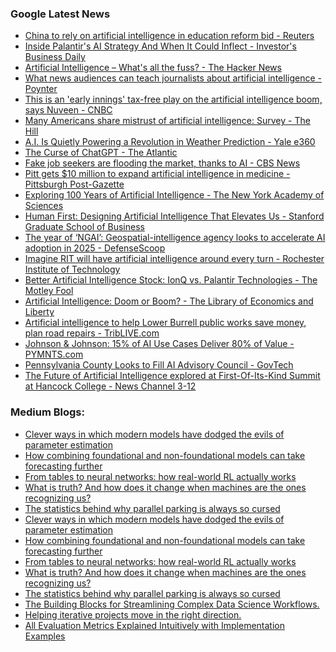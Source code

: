 ### Google Latest News
<!-- GOOGLE-NEWS-CONTENT:START -->

- [China to rely on artificial intelligence in education reform bid - Reuters](https://news.google.com/rss/articles/CBMirwFBVV95cUxPMkwyMXpvbDk1MVJMSExBb1lheV9aa1JIbW8xYVNHaVZRSzVVMkdkTmMydUEzeFEtbHVsTUpZYjNrZ1FrZmtySU9SSXQzS3QwdUh0SFg4MFZOX0ZlY0lNbEt3QmEtTFNFbXozeGRxWGlYMUR2OU1FdWtRc0kzNWh3UDZVUzVFWFJQNXBOaFpFLWo2eXRWXzJzUzVVV1h6bkRoZWhrZUhVUUxsNDBRM0RR?oc=5)
- [Inside Palantir's AI Strategy And When It Could Inflect - Investor's Business Daily](https://news.google.com/rss/articles/CBMirAFBVV95cUxOdS1ZZjI1VlczNUVnbXhScUZ2VWo2WUdIZDZwT0hKb2pGNWlQeFdGRE5wYjVPbDAtdTVSRzRhMjRVSF9jQ1ItR2hkbkxYSTc3VXJmQzBhYTdIbWpEdjVya2Y1OFpBVUh5cWpEZzNVamtZTGt3ekpKYWJyRTJCZUpWMmFPbjJ4VjZuS1J6Y0l6SWxab2tUX3JucF93MGxqcVJGNHU4bkFpODRUX1pS?oc=5)
- [Artificial Intelligence – What's all the fuss? - The Hacker News](https://news.google.com/rss/articles/CBMigwFBVV95cUxPS3A3UjNEU21OR0puOHNxT3JkRzhobE1Tc2tOYmR0d09kNEhKd1FQV0NXd201bnVsdjg2SHZobHJLLVdyMUdRZ1VOMlVENnAxMFBLbjU4OU5pOVMwNnNuUWNqb1djNjJxWmJDYmlEWVo1dkJzeUI0REtlWTBXc01WUkhVZw?oc=5)
- [What news audiences can teach journalists about artificial intelligence - Poynter](https://news.google.com/rss/articles/CBMid0FVX3lxTE04ZVQzTmdTMk10dnhzMU4zM3A0NE9uVmhJOUU4UUNDQXRJYzBtOV9Rdk10S3oxLXVlVDNSUGl6dFdyWk1Wa0ZscEpjYldUdGV4NnduM1hzeXNmUXRkVTVZZGhVME03VFVvR2pLRnJ2aGNYV29ud0lN?oc=5)
- [This is an 'early innings' tax-free play on the artificial intelligence boom, says Nuveen - CNBC](https://news.google.com/rss/articles/CBMiwAFBVV95cUxPdjBXT0tlTGttdzlmUG90QVdocVJtLTFmeVAzRWlqd3FIMHlRSDdhal8wVjJ3dU9Hb1lPREdpZ0lXcXBfazhQNFVoZmhGaXU3b1BvbF8teXBSV0lpN0VKTko0QVdockZKY25QcGdZQ1paakluampNcjZxeEFaakFic2VvVWFGRjlGQlAyYmRidGxJeFJEWXBJV2dpaHV5ckl6ZUxmaXpRMVVLd19LU0dLb1oxZXQ4WXZaYURDZnVxQmQ?oc=5)
- [Many Americans share mistrust of artificial intelligence: Survey - The Hill](https://news.google.com/rss/articles/CBMimAFBVV95cUxNS3BSc3F0SGEtazRVSU0tYjQzQ1RNVFFDRGNTZTd1eEU0UTBKQk1MdU5DazVDb3VCZkxrcjRmU3g2SmFlMktnal90ZnlGN0VIeEZkelo3MUduUjl5NkM5RnFHRmZjZUdISnhkZkYzWDZnYzR1LWI1dzgxeWZNTnhDU1pMSnFtV1VHQVRPclc1dEZRcDBtcTQxStIBngFBVV95cUxOWHVXamVNMFVPalZpUkhVMmNuRUdkRnJmbm9GMDFOX0tZNjJtajV2c1JyRjBGZ3pDa2FvYVJCendHUGhWUUNyVUV4cVRHcDNwWkp3dXV2cURSZjVUWjlnNFQ0RkIxSWh1NEFZTXdzYWRXd0hidVFsYzJtb0FiUWRiREg1M080VUV0dFl4TWFPemxDenNSLTE2eGpBLVZrdw?oc=5)
- [A.I. Is Quietly Powering a Revolution in Weather Prediction - Yale e360](https://news.google.com/rss/articles/CBMif0FVX3lxTE45X3VRV2FGZjlCeDJNdXhPOUwteTNzU2pGeGFBUFdDQ1FSQm5kZEtVbV96OHY3WVRjRzJRMnNfejFtYkQ1WGw3cmFYMU1QQk9sSHZGODVXVHJscjZXV01DR2VZWUl5cE9TdWhoMW95UkRwZG1YNHdfQlcwMlEyQlk?oc=5)
- [The Curse of ChatGPT - The Atlantic](https://news.google.com/rss/articles/CBMisAFBVV95cUxOUDZWY3NUZVpLbzVDUlRnTDZITWN1Y3FNMmlvRW9Ncld6cTJsblA4b0R1UTFMY3Q3OUV5VjdnUzFrZUprUWtpSy12SjJmNEgyZ1FUTDV4S051dkJMMnpQQ3RYREphVzdySlJGZ1pHYzFxV1k2UVRTWTlOcUo5WVdibm5DN01vd2JHcUVkbmRrQ2pHdjZjTktvNWJzM3MzX3FUQnQ0WUdIX2JMMWVueDZ3ZQ?oc=5)
- [Fake job seekers are flooding the market, thanks to AI - CBS News](https://news.google.com/rss/articles/CBMijwFBVV95cUxOZjRwWUVyWmF2LS0wRlhwbnFLLWtVVk04SmFjVHdVcVUzbFhCcTMzTUR2N2RRbWVkaHIyZUpHdGV5ck5VNEVSZnJITmo1andhdEZVQlVWRnpBUXFKQTJKRXhuV2NNYVo5X3N4QWxnV1M1MU9xQVdrVkV2VXNFM1hIVmFrSVVwVHYxVkJkUXAzQdIBlAFBVV95cUxNX3VlUXdabDlQb2FGQjkzakI5YzJOMkVoMTZER25wRWM1a3ZxU0RnV0JKWXZIbWhlak8zSTFVYmR4Z19DbnVURzR0eTdzX0hqQUxIU3lmZDJoaG15QkRZZm1qclJUWXVJYk5Ua2dhT3hTMlZ1bFpmazh1ZFVfRnQ2Vm1ENmhqdzlTTG9kUXN4WVlrMW1J?oc=5)
- [Pitt gets $10 million to expand artificial intelligence in medicine - Pittsburgh Post-Gazette](https://news.google.com/rss/articles/CBMi3gFBVV95cUxOZW55NEZnVVpxVXJ4Mkl6U29KTVIweEVzLTdvSEYzLW5lVlpPdkE3OUdtTW5HMnhlU3dtazBFRUwzWXNKQnhvMHFCV1NTRm92VVNjLU9MbW43dnFJVTFVNVdYaE5BU0poSFFDT2N3VjdMeXNlbVQ3YWxvbmcwczRJYzdXMTZ0ckxmR1diYVFvZ2RvckpXQ0hKSV9vbXBZbmJXOU1GaDV1NHFuLTNFY0dQaGk3Rzl4a1d5MEZLVVpFU1hfQjNLQ2NlYVNTaF9VeGd1bUdvQ1d0ajNVRW5FUkE?oc=5)
- [Exploring 100 Years of Artificial Intelligence - The New York Academy of Sciences](https://news.google.com/rss/articles/CBMikgFBVV95cUxNQnQtYlJlVzR3TlpfVWRfeVNwZnBsWFFsbUpRbDVhREdFVXVZenIyMTVSU2tBUmtMTHFTWmw5LWlVQjRKTklGYmJlQWJDLVNwR3UwQnJSOGZFYkREN0Y5VjhBVk01V1hqRC1TODRvaUlHNXlNQkE0elBocWk4RFVXZ0dHaFV0YkViODh5WmhTSkpxQQ?oc=5)
- [Human First: Designing Artificial Intelligence That Elevates Us - Stanford Graduate School of Business](https://news.google.com/rss/articles/CBMimwFBVV95cUxPTUlIbUcyam4wajFKQWZxRDVqUlJQM2VqWTJQczJZZ011WW81UEd2QmxBX3dFTDhhRHhOQzJNUzRsNUplQ2ZVNE1pWDZaV3d0b3ZULXY5OENUcDgyaXU2c1U4Z25IeS16NUswRzh1MFRhVTZRWmdscVVReFRYT18ySXRfNjdxaHNkT0RtbWprWnNOUE1FV1I3RU9hdw?oc=5)
- [The year of ‘NGAI’: Geospatial-intelligence agency looks to accelerate AI adoption in 2025 - DefenseScoop](https://news.google.com/rss/articles/CBMimgFBVV95cUxQdDRnNTZDTHpZenY2cm14bHJndzNXeHpYZ3hsZUhPc0x5bkNxTUE0NmhGU2JZbG44SGNTNG1wUUhucldyMnR6cUV0NW9rcnFLY3ZVUktZci00cGNCSXg1MjBpLUh1YkVRR0JDa19kTGxmZG5KRFVzR19sb2tIOEFPb3Z3WFVGdFlKdUlic3AwWTBRdzhGZlhNczlB?oc=5)
- [Imagine RIT will have artificial intelligence around every turn - Rochester Institute of Technology](https://news.google.com/rss/articles/CBMikgFBVV95cUxNTnJyRkNRYlpoVTFSdGdUcllZd2VnY0hlWXNrRm9wMExCTkQwM09hM3VyYUJiM0VBN0docG1DaWZiaFVWdWxtQVo2RGJId0JyR2ViOW1Sc1VxRk9lWHpjUS15bFU5cVN1bDhLaWtXTC1ReU5VaUxEdG91OG1Oa280T1NPNmVMcUZDMTdOSnZOQ0JDQQ?oc=5)
- [Better Artificial Intelligence Stock: IonQ vs. Palantir Technologies - The Motley Fool](https://news.google.com/rss/articles/CBMimAFBVV95cUxOVUV4dGY4QzVKdE05UUtPYm5vU2oxazExZkRrd1lETjZTd2t3b3VuRjU3V0xtRHNaYnZKdHQ3QUZFb3VsRHZDMTJYUWpEOFJFb2VPVVlFVWVaVjkwVlFWTzhmMDBYM2xEbE9nWXRVdmQyUGN1NzBDQnRGRm1wS0JTaFFXS3puYXBpVGY4QlpiTnpocE9GMnRGTA?oc=5)
- [Artificial Intelligence: Doom or Boom? - The Library of Economics and Liberty](https://news.google.com/rss/articles/CBMibkFVX3lxTE5EU1hPY0dxdzJKdmppODJDeDhWenR3SU84MTVDcGF6SFg0Q2dfNUJELUFYMXpPSW1IT1VqMnIyY1Vpak1DS2VLOWNsb3ZxQTNDNG0yQ21KZHN1TVlROHFfMEliRFdONTQ3TlJvc0hB?oc=5)
- [Artificial intelligence to help Lower Burrell public works save money, plan road repairs - TribLIVE.com](https://news.google.com/rss/articles/CBMi0gFBVV95cUxQN184RHZNaW9FNHJlUUwtRnBBS194SXA4S1ZCQU5JajVIZU5mWEFHd0pheXJRajVaQzcwMW1tcDdUZmVkTFFxQVcwaTFnSXdyR2lyOExEbjR6T0FNdWRvTVU0YUxmRWp1RzVnSkRxS1dFVENmU3dPS292bHpVelJqeTBpVXJlX2FrczViSDdYM1pRbl91QXdCblFxT3lKMnJ0aEFRWHY3dlFsOUdzOHp5Z056TUJ2elNocjF5dWNoNGc4NHFKOURPZ01aZ3VKT2gtWHc?oc=5)
- [Johnson & Johnson: 15% of AI Use Cases Deliver 80% of Value - PYMNTS.com](https://news.google.com/rss/articles/CBMisgFBVV95cUxPWUtqYllhMjdfNjl0T2hZQWpFQ2lKZUh5U0JwSVdjSFRMOU8yZERidmJNVXh1ckk1YXdCenpzTmRLSjZkY2VSSFl1Q05VWlYtMlpsSGFmTjVNbzNoR1hwaU1FSDlwTXJ6UTBfcTV6X2lzb1pqNlc5ekdsZ0MwZmxCSy1ucTR1amNHMklZaXdKZ1prWUk2eldFTDllc2pqejBsZ282STNrc1k0R1VXRDkwbk13?oc=5)
- [Pennsylvania County Looks to Fill AI Advisory Council - GovTech](https://news.google.com/rss/articles/CBMiowFBVV95cUxNaDduZnhQNkdFR3dBbnl6dkdDWmlxcnNncFlaVC1heWdfaEJuYWlfZDdqX3JjZDlFQkpVSE1GZjRMWkFlZmFsM2pwQVFZQzFYRHJOWXRpQUJFZ1JBZkxaN3BfNjhSbFB4TEpraTdrbjZmN0NYQk1yUUlXX0FEZjRaS3JyNEJ6U2xzZ3N3SDNxZVA4a3VHRmh3UzMwYnowNE5SWmVB?oc=5)
- [The Future of Artificial Intelligence explored at First-Of-Its-Kind Summit at Hancock College - News Channel 3-12](https://news.google.com/rss/articles/CBMi0wFBVV95cUxNNTVwNDVCQXNPUmROaWNyd3Bsc3JQM29NXzZ5U3ZwVzJEWnpxQ0JXR2ZyY0JXR3U1TGpLTGdNd09kc1pYWUhibzZZamRuNzRCXzZVY1NHY2JuV1lCWWIyWEZjZDJmVE0zNUdIbGQ3b3Y2bzR0ZnRCQzZ0ZTctLTk2T24wSDB5dmk2dk12d0lFaHpJcWdrakZ5OHlYQW5lWTZMWmt0Nksyd0UzbGFSN3hIR1k4bHlxaFVjaElYYm14aDJISXltcFVRd01tSjY1b1ZIVzNZ?oc=5)<!-- GOOGLE-NEWS-CONTENT:END -->

### Medium Blogs:
<!-- MEDIUM-CONTENT:START -->

- [Clever ways in which modern models have dodged the evils of parameter estimation](https://medium.com/ai-advances/the-biggest-enemy-of-generative-modeling-1f184becdbbd?source=topic_portal---recommended_stories---machine_learning---0-107--------------------f0c72318_ab7d_47cf_97b7_35f9c076de7a--------------)
- [How combining foundational and non-foundational models can take forecasting further](https://medium.com/data-science-collective/forge-a-hybrid-framework-bridging-foundational-and-non-foundational-models-for-forecasting-d7ef52c9a7dd?source=topic_portal---recommended_stories---machine_learning---1-107--------------------f0c72318_ab7d_47cf_97b7_35f9c076de7a--------------)
- [From tables to neural networks: how real-world RL actually works](https://medium.com/@lucaderumier/learning-to-learn-how-machines-master-decision-making-part-4-4a1abb9018d0?source=topic_portal---recommended_stories---machine_learning---2-107--------------------f0c72318_ab7d_47cf_97b7_35f9c076de7a--------------)
- [What is truth? And how does it change when machines are the ones recognizing us?](https://medium.com/aletheia-by-kathryn/before-data-there-was-truth-b91977480555?source=topic_portal---recommended_stories---machine_learning---3-107--------------------f0c72318_ab7d_47cf_97b7_35f9c076de7a--------------)
- [The statistics behind why parallel parking is always so cursed](https://medium.com/data-science-collective/parking-problems-its-not-the-driver-it-s-the-stats-52cb64192451?source=topic_portal---recommended_stories---machine_learning---4-107--------------------f0c72318_ab7d_47cf_97b7_35f9c076de7a--------------)
- [Clever ways in which modern models have dodged the evils of parameter estimation](https://medium.com/ai-advances/the-biggest-enemy-of-generative-modeling-1f184becdbbd?source=topic_portal---recommended_stories---machine_learning---0-107--------------------f0c72318_ab7d_47cf_97b7_35f9c076de7a--------------)
- [How combining foundational and non-foundational models can take forecasting further](https://medium.com/data-science-collective/forge-a-hybrid-framework-bridging-foundational-and-non-foundational-models-for-forecasting-d7ef52c9a7dd?source=topic_portal---recommended_stories---machine_learning---1-107--------------------f0c72318_ab7d_47cf_97b7_35f9c076de7a--------------)
- [From tables to neural networks: how real-world RL actually works](https://medium.com/@lucaderumier/learning-to-learn-how-machines-master-decision-making-part-4-4a1abb9018d0?source=topic_portal---recommended_stories---machine_learning---2-107--------------------f0c72318_ab7d_47cf_97b7_35f9c076de7a--------------)
- [What is truth? And how does it change when machines are the ones recognizing us?](https://medium.com/aletheia-by-kathryn/before-data-there-was-truth-b91977480555?source=topic_portal---recommended_stories---machine_learning---3-107--------------------f0c72318_ab7d_47cf_97b7_35f9c076de7a--------------)
- [The statistics behind why parallel parking is always so cursed](https://medium.com/data-science-collective/parking-problems-its-not-the-driver-it-s-the-stats-52cb64192451?source=topic_portal---recommended_stories---machine_learning---4-107--------------------f0c72318_ab7d_47cf_97b7_35f9c076de7a--------------)
- [The Building Blocks for Streamlining Complex Data Science Workflows.](https://medium.com/data-science-collective/mastering-stacks-and-queues-key-data-structures-and-algorithms-for-data-science-40d1ba93ab00?source=topic_portal---recommended_stories---machine_learning---5-107--------------------f0c72318_ab7d_47cf_97b7_35f9c076de7a--------------)
- [Helping iterative projects move in the right direction.](https://medium.com/towards-artificial-intelligence/data-driven-llm-evaluation-with-statistical-testing-004b1561793f?source=topic_portal---recommended_stories---machine_learning---6-107--------------------f0c72318_ab7d_47cf_97b7_35f9c076de7a--------------)
- [All Evaluation Metrics Explained Intuitively with Implementation Examples](https://medium.com/gitconnected/how-to-choose-the-right-llm-evaluation-metrics-for-your-llm-app-6ae4cc3555b1?source=topic_portal---recommended_stories---machine_learning---7-107--------------------f0c72318_ab7d_47cf_97b7_35f9c076de7a--------------)<!-- MEDIUM-CONTENT:END -->
